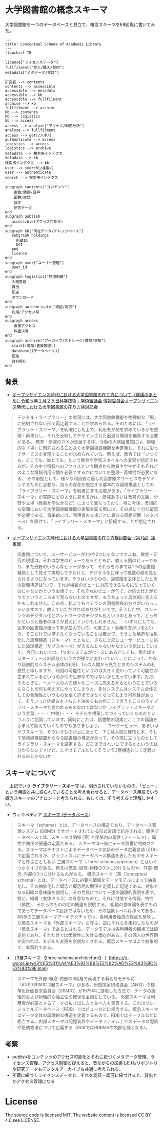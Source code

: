 # 大学図書館の概念スキーマ

大学図書館を一つのデータベースと見立て、概念スキーマをER図風に書いてみた。


```mermaid
---
title: Conceptual Schema of Academic Library
---
flowchart TB

licence["ライセンスデータ"]
fullfilment["受入/購入/契約"]
metadata["メタデータ/書誌"]

研究者 --> contents
contents --> accessible
accessible --> metadata
accessible --> kb
accessible --> fullfilment
archive --> kb
fullfilment --> archive
kb --> contents
kb --> logistics
kb --> access
access --> analyze["アクセス/利用分析"]
analyze --> fullfilment
access --> get[/入手/]
authenticate --> access
logistics --> access
logistics --> archive
metadata --> 検索用インデクス
metadata --> kb
検索用インデクス --> kb
user --> search[/検索/]
user --> authenticate
search --> 検索用インデクス

subgraph contents["コンテンツ"]
    画像/動画/音声
    図書/雑誌
    論文
    研究データ
end
subgraph publish
   accessible[アクセス可能化]
end
subgraph kb["所在データ/ナレッジベース"]
   subgraph holdings
     所蔵ID
     DOI
   end
   licence
end
subgraph user["ユーザー管理"]
   user_id
end
subgraph logistics["物流制御"]
   入館管理
   貸出
   配送
   ダウンロード
end 
subgraph authenticate["認証/認可"]
   利用/アクセス可
end
subgraph access
    直接アクセス
    料金決済
end 
subgraph archive["アーカイブ/ストレージ/書架/書庫"]
   stack[(書架/書庫管理)]
   database[(データベース)]
   配架
   資料保存
end  

```

## 背景

- [オープンサイエンス時代における大学図書館の在り方について（審議のまとめ）令和５年１月２５日科学技術・学術審議会 情報委員会オープンサイエンス時代における大学図書館の在り方検討部会](https://www.mext.go.jp/content/20230325-mxt_jyohoka01-000028544.pdf.pdf)

> デジタル・ライブラリー」の実現には、大学図書館機能を物理的な「場」に制約されない形で再定義することが求められる。そのためには、「ライブラリー・スキーマ」を明確にした上で、利用者が何を求めているかを整理・再検討し、それを反映してデザインされた最適な環境を構築する必要がある。
> 教育・研究のＤＸが進展する中、今後の大学図書館には、物理的な「場」に制約されることなく大学図書館機能を再定義し、それに沿ってサービスを実現することが求められている。例えば、教育では「いつでも、どこでも、誰とでも」という教育や学習スタイルへの変容が想定されるが、その中で情報へのアクセスという観点から教員や学生がそれぞれどのような情報利用空間を必要とするかについての整理・再検討が必要となる。
> その前提として、様々な利用者に適した図書館のサービスをデザインするために必要な、自らの存在を規定する基本的な論理構造としての「ライブラリー・スキーマ」を明確にする必要がある。「ライブラリー・スキーマ」が実際にどのように見えるかは、研究あるいは教育の文脈、分野や立場（教員か学生かなど）によって異なっており、特に今後、仮想的な空間において大学図書館機能の実現を図る際には、その点に十分な留意が必要である。将来的には、利用者の立場ごとに異なる仮想空間（メタバース）を設けて、「ライブラリー・スキーマ」と接続することが想定される。

- [オープンサイエンス時代における大学図書館の在り方検討部会（第7回）議事録](https://www.mext.go.jp/b_menu/shingi/gijyutu/gijyutu29/004/gijiroku/mext_00007.html)

> 図書館について、ユーザービューが1つや2つじゃないですよね、教育・研究の現場は。それは学生のビューであるとともに、教える側のビューであり、また分野のいろんなビューがあって、それらを今までは1つの図書館機能として見せて実現してきたけど、デジタル化に伴って複数の顔を見せられるようになっています。そうはいうものの、図書館を主体としたときの論理構造は1つで、それが複数のビューに対応できるものになっていくのじゃないかというお話です。それぞれのビューが何で、対応の仕方がどうでというところまで至らないとのですが、もうちょっと具体的に言えるかもしれません。この点、私よりもベテランの図書館長の方々がいらっしゃいますので、教えていただければありがたいです。そうした中、コンテンツのデジタル化とネットワークのデジタル化というのとあって、どっちかというと後者のほうが見えにくいかもしれません。
>　いずれにしても、従来の図書館が建って本が並んでいて、司書さん・事務の方がいるという、そこだけでは済まなくなっていることは確かで、そうした構造を抽象化した論理構造（スキーマ）とともに、さらに上部にユーザービューに応じた論理構造（サブスキーマ）が入るんじゃないかなという気はしています。
>  今日においては、1つのシステムがベースにあるとしても、例えばインターフェースの部分というのが様々に変わっていくことによって、かなり個別的なシステム全体の利用、1人の人間から見たときのシステムの利便性と申しますか、利用の可能性というのは大きく変わっていく可能性が生まれているというのが今の世界なのではないかと思っています。ただ、そのときに、一人一人の人の様々なニーズに応えるからということでいろんなことを何も考えずにやってしまうと、多分システムはシステム全体としての合理性というものを全く追求できなくなってしまう可能性があって、そういった枠組みをきちんと決めるものがここで言うところのライブラリ・スキーマと言われるものなのではないか
> ライブラリ・スキーマという言葉、・・・(中略)・・・ モデルを構築してつくっていくものだというふうに認識しています。同時にこれは、図書館の現実とここでの議論をふまえて鍛えていくものでもありましょう。
>　ユーザービュー、あるいはサブスキーマ、そういうものが上にあって、下には人間と建物と本、そして情報処理装置からなる図書館の構造があって、その間に立つものとしてライブラリ・スキーマを設定する。どこまできれいにできるかというのは分からないですけど、まずはモデルとしてそういう3層構造として定義されるのじゃないか

## スキーマについて

　上記でいう **ライブラリー・スキーマ** は、明示されていないものの、「ビュー」という用語と共に語られていることを考え合わせると、データベース用語でいう概念スキーマのアナロジーと考えられる。もしくは、そう考えると理解しやすい。

- ウィキペディア [スキーマ (データベース)](https://ja.wikipedia.org/wiki/%E3%82%B9%E3%82%AD%E3%83%BC%E3%83%9E_(%E3%83%87%E3%83%BC%E3%82%BF%E3%83%99%E3%83%BC%E3%82%B9))
> スキーマ（schema）とは、データベースの構造であり、データベース管理システム (DBMS) でサポートされている形式言語で記述される。関係データベースでは、スキーマは関係 (表) と関係内の属性 (フィールド) 、属性や関係の関連の定義である。
> スキーマは一般にデータ辞書に格納される。スキーマはテキストによるデータベース言語のデータ定義言語 (DDL) で定義されるが、グラフィカルにデータベース構造を表したものをスキーマと呼ぶことも多い
> 三層スキーマ（Three schema approach）にはいくつかタイプがある。例えば概念-論理-物理の3つに分けるものや、外部-概念-内部の3つに分けるものがある。
> 概念スキーマ（英: Conceptual schema）とは、データベースに必要な情報をデータモデルによって抽象化し、その抽象化した概念と概念間の関係を定義した記述である。対象となる組織の意味論を説明し、その性質について一連の論理的表明を表す。特に、組織（実体クラス）の有意なものと、それに付随する情報、特性（属性）、それらのものの間の関連を説明する。
> 組織の意味論を表すものであってデータベース設計ではないため、その抽象レベルは様々である。ANSIの三層スキーマアーキテクチャでは、各利用者独自の観点を反映した概念スキーマを「外部スキーマ」と呼ぶ。逆にそれらを集約したものが「概念スキーマ」であるとされる。データモデルは各利用者の観点では固定的であり、それだけでは柔軟性に欠ける傾向がある。その個人の世界観が変われば、モデルも変更を余儀なくされる。概念スキーマはより抽象的で、本質的である。

- ［3層スキーマ 【three schema architecture】 ］(https://e-words.jp/w/3%E5%B1%A4%E3%82%B9%E3%82%AD%E3%83%BC%E3%83%9E.html)
> スキーマを外部-概念-内部の3階層で表現する著名なモデルに「ANSI/SPARC 3層スキーマ」がある。米国国家規格協会（ANSI）の標準化計画要求委員会（SPARC）が1975年に提唱した方式で、データの論理的および物理的な独立性の確保を主眼としている。
> 外部スキーマは利用者が必要とするデータの抜き出し方と並べ方を定義する。これはリレーショナルデータベース（RDB）ではビューなどに相当する。概念スキーマはデータ全体の論理的な構造を定義するもので、RDBではテーブルなどに相当する。内部スキーマは記憶装置やデータファイル上でのデータの配置や格納方法について定義する（RDBではRDBMSの内部仕様となる）。

## 考察

- publishをコンテンツのアクセス可能化とそれに紐づくメタデータ管理、ライセンス管理、アクセス制御と捉えると、昔ながらの図書もEJもリポジトリや研究データもデジタルアーカイブも共通に考えられる。
- 所蔵に紐づくライセンスデータと、それを認証・認可に紐づけると、貸出とかアクセス管理になる


# License
The source code is licensed MIT. The website content is licensed CC BY 4.0,see LICENSE.
